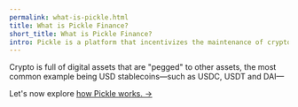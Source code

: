 ```yaml
---
permalink: what-is-pickle.html
title: What is Pickle Finance?
short_title: What is Pickle Finance?
intro: Pickle is a platform that incentivizes the maintenance of crypto asset pegs through yield-generating products.
---
```


Crypto is full of digital assets that are "pegged" to other assets, the most common example being USD stablecoins—such as USDC, USDT and DAI—

Let's now explore [how Pickle works. →](/how-does-Pickle-work.html)